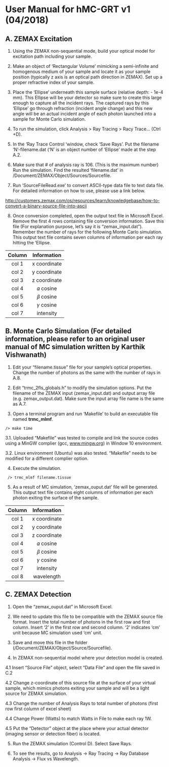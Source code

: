 # User Manual for hMC-GRT v1 (04/2018)

## A. ZEMAX Excitation 
1. Using the ZEMAX non-sequential mode, build your optical model for excitation path including your sample. 

2. Make an object of ‘Rectangular Volume’ mimicking a semi-infinite and homogenous medium of your sample and locate it as your sample position (typically z axis is an optical path direction in ZEMAX). Set up a proper refractive index of your sample. 

3. Place the ‘Ellipse’ underneath this sample surface (relative depth: - 1e-4 mm). This Ellipse will be your detector so make sure to create this large enough to capture all the incident rays. The captured rays by this ‘Ellipse’ go through refraction (incident angle change) and this new angle will be an actual incident angle of each photon launched into a sample for Monte Carlo simulation. 

4. To run the simulation, click Analysis > Ray Tracing > Racy Trace… (Ctrl +D). 

5. In the ‘Ray Trace Control ‘window, check ‘Save Rays’. Put the filename ‘N’-filename.dat (‘N’ is an object number of ‘Ellipse’ made at the step A.2. 

6. Make sure that # of analysis ray is 106. (This is the maximum number)  Run the simulation. Find the resulted ‘filename.dat’ in /Document/ZEMAX/Object/Sources/Sourcefile. 

7. Run ‘SourceFileRead.exe’ to convert ASCII-type data file to text data file. For detailed information on how to use, please use a link below. 

  http://customers.zemax.com/os/resources/learn/knowledgebase/how-to-convert-a-binary-source-file-into-ascii 

8.  Once conversion completed, open the output text file in Microsoft Excel. Remove the first 4 rows containing file conversion information. Save this file (For explanation purpose, let’s say it is “zemax_input.dat”). Remember the number of rays for the following Monte Carlo simulation. This output text file contains seven columns of information per each ray hitting the ‘Ellipse.

|Column | Information |
|:---:|:---:|
|col 1 |  x coordinate |
|col 2 | y coordinate  |
|col 3 | z coordinate |
|col 4 | 𝛼 cosine |
|col 5 | 𝛽 cosine |
|col 6 | 𝛾 cosine |
|col 7 | intensity |


## B. Monte Carlo Simulation (For detailed information, please refer to an original user manual of MC simulation written by Karthik Vishwanath)

1.  Edit your “filename.tissue” file for your sample’s optical properties. Change the number of photons as the same with the number of rays in A.8.

2.  Edit “trmc_2fls_globals.h” to modify the simulation options. Put the filename of the ZEMAX input (zemax_input.dat) and output array file (e.g. zemax_output.dat). Make sure the input array file name is the same as A.7.

3.  Open a terminal program and run ‘Makefile’ to build an executable file named __trmc_mlmf__. 
```
/> make time 
```
  3.1. Uploaded “Makefile” was tested to compile and link the source codes using a MinGW complier (gcc, www.mingw.org) in Window 10 environment. 

  3.2. Linux environment (Ubuntu) was also tested. “Makefile” needs to be modified for a different complier option.

4.  Execute the simulation. 
```
 /> trmc_mlmf filename.tissue
```
5.  As a result of MC simulation, ‘zemax_ouput.dat’ file will be generated. This output text file contains eight columns of information per each photon exiting the surface of the sample. 

|Column | Information |
|:---:|:---:|
|col 1 |  x coordinate |
|col 2 | y coordinate  |
|col 3 | z coordinate |
|col 4 | 𝛼 cosine |
|col 5 | 𝛽 cosine |
|col 6 | 𝛾 cosine |
|col 7 | intensity |
|col 8 | wavelength |


## C. ZEMAX Detection 

1. Open the “zemax_ouput.dat” in Microsoft Excel. 

2. We need to update this file to be compatible with the ZEMAX source file format. Insert the total number of photons in the first row and first column. Insert ‘2’ in the first row and second column. ‘2’ indicates ‘cm’ unit because MC simulation used ‘cm’ unit. 

3. Save and move this file in the folder (/Document/ZEMAX/Object/Source/Sourcefile).

4. In ZEMAX non-sequential model where your detection model is created.  

 4.1 Insert “Source File” object, select “Data File” and open the file saved in C.2 

 4.2 Change z-coordinate of this source file at the surface of your virtual sample, which mimics photons exiting your sample and will be a light source for ZEMAX simulation. 

 4.3 Change the number of Analysis Rays to total number of photons (first row first column of excel sheet)

 4.4 Change Power (Watts) to match Watts in File to make each ray 1W. 

 4.5 Put the “Detector” object at the place where your actual detector (imaging sensor or detection fiber) is located. 

5. Run the ZEMAX simulation (Control D).  Select Save Rays. 

6. To see the results, go to Analysis -> Ray Tracing -> Ray Database Analysis -> Flux vs Wavelength.
